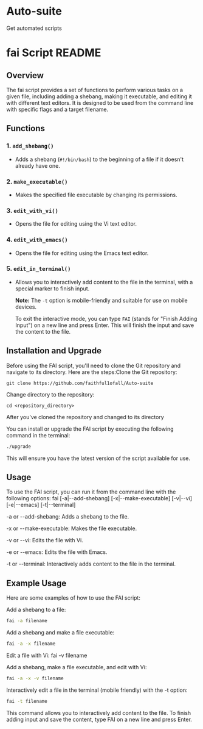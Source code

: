 # Auto-suite
Get automated scripts 
# fai Script README

## Overview

The fai script provides a set of functions to perform various tasks on a given file, including adding a shebang, making it executable, and editing it with different text editors. It is designed to be used from the command line with specific flags and a target filename.

## Functions

### 1. `add_shebang()`

- Adds a shebang (`#!/bin/bash`) to the beginning of a file if it doesn't already have one.

### 2. `make_executable()`

- Makes the specified file executable by changing its permissions.

### 3. `edit_with_vi()`

- Opens the file for editing using the Vi text editor.

### 4. `edit_with_emacs()`

- Opens the file for editing using the Emacs text editor.

### 5. `edit_in_terminal()`

- Allows you to interactively add content to the file in the terminal, with a special marker to finish input.

   **Note:** The `-t` option is mobile-friendly and suitable for use on mobile devices.

   To exit the interactive mode, you can type `FAI` (stands for "Finish Adding Input") on a new line and press Enter. This will finish the input and save the content to the file.

## Installation and Upgrade

Before using the FAI script, you'll need to clone the Git repository and navigate to its directory. Here are the steps:Clone the Git repository:
```
git clone https://github.com/faithful1ofall/Auto-suite
```

Change directory to the repository:
```
cd <repository_directory>
```

After you've cloned the repository and changed to its directory

You can install or upgrade the FAI script by executing the following command in the terminal:
```bash
./upgrade
```
This will ensure you have the latest version of the script available for use.

## Usage

To use the FAI script, you can run it from the command line with the following options:
fai [-a|--add-shebang] [-x|--make-executable] [-v|--vi] [-e|--emacs] [-t|--terminal]

-a or --add-shebang: Adds a shebang to the file.

-x or --make-executable: Makes the file executable.

-v or --vi: Edits the file with Vi.

-e or --emacs: Edits the file with Emacs.

-t or --terminal: Interactively adds content to the file in the terminal.

## Example Usage

Here are some examples of how to use the FAI script:

Add a shebang to a file: 
```bash
fai -a filename
```

Add a shebang and make a file executable: 
```bash
fai -a -x filename
```

Edit a file with Vi: fai -v filename

Add a shebang, make a file executable, and edit with Vi: 
```bash
fai -a -x -v filename
```

Interactively edit a file in the terminal (mobile friendly)  with the -t option: 
```bash
fai -t filename
```
This command allows you to interactively add content to the file. To finish adding input and save the content, type FAI on a new line and press Enter.
